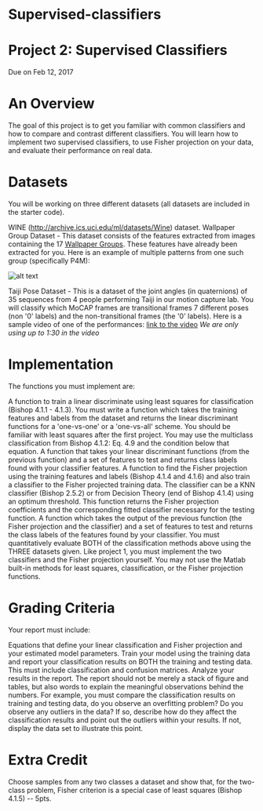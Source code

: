 # Supervised-classifiers

# Project 2: Supervised Classifiers
Due on Feb 12, 2017
 

# An Overview
The goal of this project is to get you familiar with common classifiers and how to compare and contrast different classifiers.  You will learn how to implement two supervised classifiers, to use Fisher projection on your data, and evaluate their performance on real data.

 

# Datasets
You will be working on three different datasets (all datasets are included in the starter code).   

WINE (http://archive.ics.uci.edu/ml/datasets/Wine) dataset.
Wallpaper Group Dataset - This dataset consists of the features extracted from images containing the 17 [Wallpaper Groups](https://en.wikipedia.org/wiki/Wallpaper_group).  These features have already been extracted for you. Here is an example of multiple patterns from one such group (specifically P4M):
 
 ![alt text](http://vision.cse.psu.edu/research/humanSymmetryDetection/images/P4M.gif "P4M")

Taiji Pose Dataset - This is a dataset of the joint angles (in quaternions) of 35 sequences from 4 people performing Taiji in our motion capture lab.  You will classify which MoCAP frames are transitional frames 7 different poses (non '0' labels) and the non-transitional frames (the '0' labels).  Here is a sample video of one of the performances: [link to the video](http://vision.cse.psu.edu/MoCap/Screen%20Captures/7-30-15/Long%201%20(unclean).mp4)  *We are only using up to 1:30 in the video*

# Implementation
The functions you must implement are:

A function to train a linear discriminate using least squares for classification (Bishop 4.1.1 - 4.1.3).  You must write a function which takes the training features and labels from the dataset and returns the linear discriminant functions for a 'one-vs-one' or a 'one-vs-all' scheme.  You should be familiar with least squares after the first project.  You may use the multiclass classification from Bishop 4.1.2: Eq. 4.9 and the condition below that equation. 
A function that takes your linear discriminant functions (from the previous function) and a set of features to test and returns class labels found with your classifier features.
A function to find the Fisher projection using the training features and labels (Bishop 4.1.4 and 4.1.6) and also train a classifier to the Fisher projected training data.  The classifier can be a KNN classifier (Bishop 2.5.2) or from Decision Theory (end of Bishop 4.1.4) using an optimum threshold.  This function returns the Fisher projection coefficients and the corresponding fitted classifier necessary for the testing function.
A function which takes the output of the previous function  (the Fisher projection and the classifier) and a set of features to test and returns the class labels of the features found by your classifier.
You must quantitatively evaluate BOTH of the classification methods above using the THREE datasets given.  Like project 1, you must implement the two classifiers and the Fisher projection yourself.  You may not use the Matlab built-in methods for least squares, classification, or the Fisher projection functions.

# Grading Criteria
Your report must include:

Equations that define your linear classification and Fisher projection and your estimated model parameters.
Train your model using the training data and report your classification results on BOTH the training and testing data. This must include classification and confusion matrices.
Analyze your results in the report. The report should not be merely a stack of figure and tables, but also words to explain the meaningful observations behind the numbers. For example, you must compare the classification results on training and testing data, do you observe an overfitting problem?
Do you observe any outliers in the data? If so, describe how do they affect the classification results and point out the outliers within your results. If not, display the data set to illustrate this point.

# Extra Credit
Choose samples from any two classes a dataset and show that, for the two-class problem, Fisher criterion is a special case of least squares (Bishop 4.1.5) -- 5pts.
